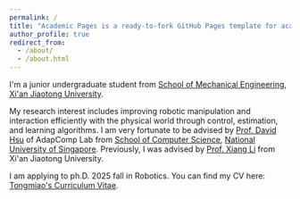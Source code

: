 ```yaml
---
permalink: /
title: "Academic Pages is a ready-to-fork GitHub Pages template for academic personal websites"
author_profile: true
redirect_from: 
  - /about/
  - /about.html
---
```

I'm a junior undergraduate student from [School of Mechanical Engineering](http://mec.xjtu.edu.cn/), [Xi'an Jiaotong University](https://www.xjtu.edu.cn/). 

My research interest includes improving robotic manipulation and interaction efficiently with the physical world through control, estimation, and learning algorithms. I am very fortunate to be advised by [Prof. David Hsu](https://www.comp.nus.edu.sg/~dyhsu/) of AdapComp Lab from [School of Computer Science](https://www.comp.nus.edu.sg/cs/), [National University of Singapore](https://www.nus.edu.sg/). Previously, I was advised by [Prof. Xiang Li](https://gr.xjtu.edu.cn/web/lixiang) from Xi'an Jiaotong University. 

I am applying to ph.D. 2025 fall in Robotics. You can find my CV here: [Tongmiao's Curriculum Vitae](../assets/Curriculum_Vitae.pdf). 
